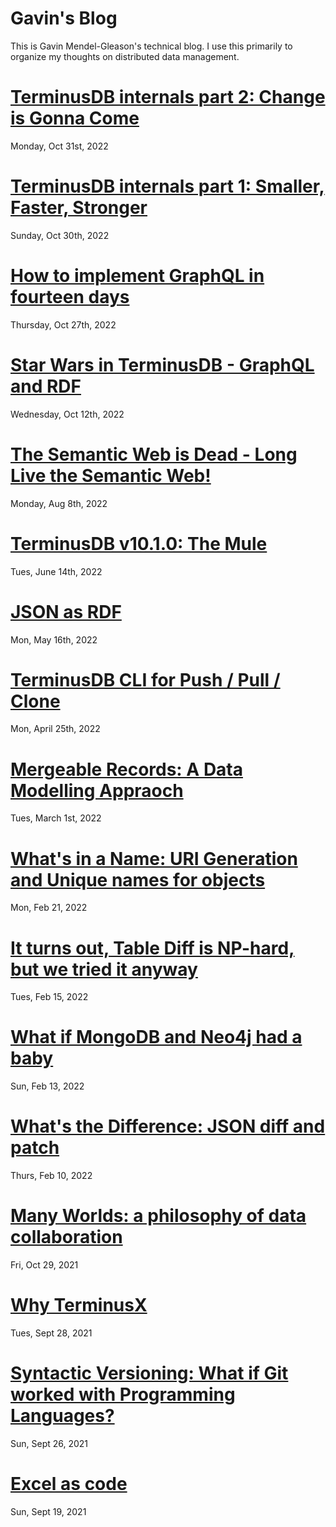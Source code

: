# Gavin's Blog

This is Gavin Mendel-Gleason's technical blog. I use this primarily to
organize my thoughts on distributed data management.

# [TerminusDB internals part 2: Change is Gonna Come](./entries/mutable_graphs.md)

Monday, Oct 31st, 2022

# [TerminusDB internals part 1: Smaller, Faster, Stronger](./entries/graph_representation.md)

Sunday, Oct 30th, 2022

# [How to implement GraphQL in fourteen days](./entries/graphql_in_fourteen_days.md)

Thursday, Oct 27th, 2022

# [Star Wars in TerminusDB - GraphQL and RDF](./entries/star_wars.md)

Wednesday, Oct 12th, 2022

# [The Semantic Web is Dead - Long Live the Semantic Web!](./entries/semantic_future.md)

Monday, Aug 8th, 2022

# [TerminusDB v10.1.0: The Mule](./entries/terminusdb_v1.1.md)

Tues, June 14th, 2022

# [JSON as RDF](./entries/json_as_rdf.md)

Mon, May 16th, 2022

# [TerminusDB CLI for Push / Pull / Clone](./entries/terminusdb_cli.md)

Mon, April 25th, 2022

# [Mergeable Records: A Data Modelling Appraoch](./entries/mergeable_records.md)

Tues, March 1st, 2022

# [What's in a Name: URI Generation and Unique names for objects](./entries/iri_generation.md)

Mon, Feb 21, 2022

# [It turns out, Table Diff is NP-hard, but we tried it anyway](./entries/table_diff_is_np_hard.md)

Tues, Feb 15, 2022

# [What if MongoDB and Neo4j had a baby](./entries/mongo_neo4j_terminus.md)

Sun, Feb 13, 2022

# [What's the Difference: JSON diff and patch](./entries/json_diff_and_patch.md)

Thurs, Feb 10, 2022

# [Many Worlds: a philosophy of data collaboration](./entries/many_worlds.md)

Fri, Oct 29, 2021

# [Why TerminusX](./entries/why_terminusx.md)

Tues, Sept 28, 2021

# [Syntactic Versioning: What if Git worked with Programming Languages?](./entries/syntactic_versioning.md)

Sun, Sept 26, 2021

# [Excel as code](./entries/excel_as_code.md)

Sun, Sept 19, 2021
